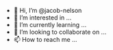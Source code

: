 - 👋 Hi, I’m @jacob-nelson
- 👀 I’m interested in ...
- 🌱 I’m currently learning ...
- 💞️ I’m looking to collaborate on ...
- 📫 How to reach me ...

<!---
jacob-nelson/jacob-nelson is a ✨ special ✨ repository because its `README.md` (this file) appears on your GitHub profile.
You can click the Preview link to take a look at your changes.
--->
